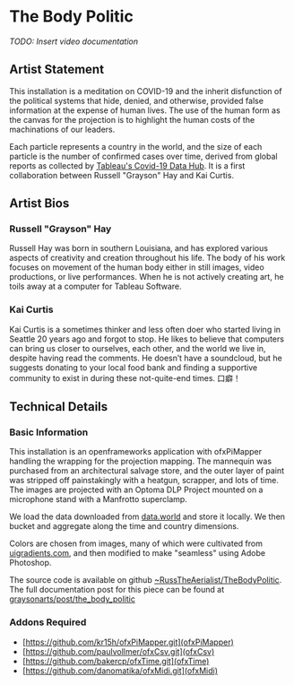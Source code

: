 # The Body Politic

_TODO: Insert video documentation_

## Artist Statement

This installation is a meditation on COVID-19 and the inherit disfunction of the political systems that hide, denied,
and otherwise, provided false information at the expense of human lives. The use of the human form as the canvas for
the projection is to highlight the human costs of the machinations of our leaders.

Each particle represents a country in the world, and the size of each particle is the number of confirmed cases
over time, derived from global reports as collected by
[Tableau's Covid-19 Data Hub](https://www.tableau.com/covid-19-coronavirus-data-resources). It is a first collaboration
between Russell "Grayson" Hay and Kai Curtis.

## Artist Bios

### Russell "Grayson" Hay

Russell Hay was born in southern Louisiana, and has explored various aspects of creativity and creation throughout his
life. The body of his work focuses on movement of the human body either in still images, video productions, or
live performances. When he is not actively creating art, he toils away at a computer for Tableau Software.

### Kai Curtis

Kai Curtis is a sometimes thinker and less often doer who started living in Seattle 20 years ago and forgot to stop.
He likes to believe that computers can bring us closer to ourselves, each other, and the world we live in,
despite having read the comments. He doesn’t have a soundcloud, but he suggests donating to your local food bank
and finding a supportive community to exist in during these not-quite-end times. 口癖！

## Technical Details

### Basic Information

This installation is an openframeworks application with ofxPiMapper handling the wrapping for the projection mapping.
The mannequin was purchased from an architectural salvage store, and the outer layer of paint was stripped off painstakingly
with a heatgun, scrapper, and lots of time. The images are projected with an Optoma DLP Project mounted on a microphone stand
with a Manfrotto superclamp.

We load the data downloaded from [data.world](https://data.world/) and store it locally. We then bucket and aggregate along
the time and country dimensions.

Colors are chosen from images, many of which were cultivated from [uigradients.com](https://uigradients.com), and then
modified to make "seamless" using Adobe Photoshop.

The source code is available on github [~RussTheAerialist/TheBodyPolitic](https://github.com/RussTheAerialist/TheBodyPolitic).
The full documentation post for this piece can be found at [graysonarts/post/the_body_politic]()

### Addons Required

* [https://github.com/kr15h/ofxPiMapper.git](ofxPiMapper)
* [https://github.com/paulvollmer/ofxCsv.git](ofxCsv)
* [https://github.com/bakercp/ofxTime.git](ofxTime)
* [https://github.com/danomatika/ofxMidi.git](ofxMidi)
